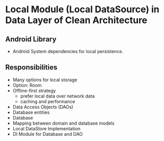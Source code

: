 # Local Module (Local DataSource) in Data Layer of Clean Architecture

## Android Library

- Android System dependencies for local persistence.

## Responsibilities

- Many options for local storage
- Option: Room
- Offline-first strategy
    - prefer local data over network data
    - caching and performance
- Data Access Objects (DAOs)
- Database entities
- Database
- Mapping between domain and database models
- Local DataStore Implementation
- DI Module for Database and DAO
